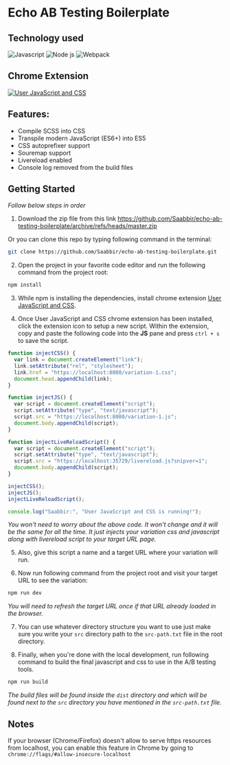 # Echo AB Testing Boilerplate

## Technology used

![Javascript][javascript-shield] ![Node js][nodejs-shield] ![Webpack][webpack-shield]

## Chrome Extension

[![User JavaScript and CSS][user-js-and-css-shield]][user-js-and-css-url]

## Features:

- Compile SCSS into CSS
- Transpile modern JavaScript (ES6+) into ES5
- CSS autoprefixer support
- Souremap support
- Livereload enabled
- Console log removed from the build files

## Getting Started

_Follow below steps in order_

1. Download the zip file from this link https://github.com/Saabbir/echo-ab-testing-boilerplate/archive/refs/heads/master.zip

Or you can clone this repo by typing following command in the terminal:

```sh
git clone https://github.com/Saabbir/echo-ab-testing-boilerplate.git
```

2. Open the project in your favorite code editor and run the following command from the project root:

```sh
npm install
```

3. While npm is installing the dependencies, install chrome extension [User JavaScript and CSS][user-js-and-css-url].

4. Once User JavaScript and CSS chrome extension has been installed, click the extension icon to setup a new script. Within the extension, copy and paste the following code into the **JS** pane and press `ctrl + s` to save the script.

```js
function injectCSS() {
  var link = document.createElement("link");
  link.setAttribute("rel", "stylesheet");
  link.href = "https://localhost:8080/variation-1.css";
  document.head.appendChild(link);
}

function injectJS() {
  var script = document.createElement("script");
  script.setAttribute("type", "text/javascript");
  script.src = "https://localhost:8080/variation-1.js";
  document.body.appendChild(script);
}

function injectLiveReloadScript() {
  var script = document.createElement("script");
  script.setAttribute("type", "text/javascript");
  script.src = "https://localhost:35729/livereload.js?snipver=1";
  document.body.appendChild(script);
}

injectCSS();
injectJS();
injectLiveReloadScript();

console.log("Saabbir:", "User JavaScript and CSS is running!");
```

_You won't need to worry about the above code. It won't change and it will be the same for all the time. It just injects your variation css and javascript along with livereload script to your target URL page._

5. Also, give this script a name and a target URL where your variation will run.

6. Now run following command from the project root and visit your target URL to see the variation:

```sh
npm run dev
```

_You will need to refresh the target URL once if that URL already loaded in the browser._

7. You can use whatever directory structure you want to use just make sure you write your `src` directory path to the `src-path.txt` file in the root directory.

8. Finally, when you're done with the local development, run following command to build the final javascript and css to use in the A/B testing tools.

```sh
npm run build
```

_The build files will be found inside the `dist` directory and which will be found next to the `src` directory you have mentioned in the `src-path.txt` file._

## Notes

If your browser (Chrome/Firefox) doesn't allow to serve https resources from localhost, you can enable this feature in Chrome by going to `chrome://flags/#allow-insecure-localhost`

<!-- MARKDOWN LINKS & IMAGES -->
<!-- https://www.markdownguide.org/basic-syntax/#reference-style-links -->

[javascript-shield]: https://img.shields.io/badge/JavaScript-323330?style=for-the-badge&logo=javascript&logoColor=F7DF1E
[nodejs-shield]: https://img.shields.io/badge/Node.js-339933?style=for-the-badge&logo=nodedotjs&logoColor=white
[webpack-shield]: https://img.shields.io/badge/Webpack-2B3A42?style=for-the-badge&logo=webpack&logoColor=#75AFCC
[user-js-and-css-shield]: https://img.shields.io/badge/Chrome%20Extension-User%20JavaScript%20and%20CSS-%23FFDD57?style=for-the-badge
[user-js-and-css-url]: https://chrome.google.com/webstore/detail/user-javascript-and-css/nbhcbdghjpllgmfilhnhkllmkecfmpld?hl=en
